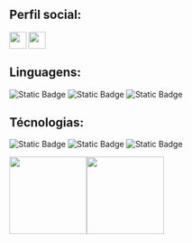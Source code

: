 ## Perfil social:

<a href="https://linkedin.com/in/vitorkeller/" target="blank"><img align="center" src="https://img.shields.io/badge/-linkedin-000%3F%26logo%3Dlinkedin?style=for-the-badge&logo=linkedin&logoColor=blue&color=black"   alt="" height="30" /></a>
<a href="https://portfolio-vitorkeller.vercel.app/" target="blank"><img align="center" src="https://img.shields.io/badge/-Portfolio-000%3F%26logo%3Demail?style=for-the-badge&logo=twitter&logoColor=blue&color=black" alt="" height="30" /></a>

## Linguagens:

![Static Badge](https://img.shields.io/badge/java-black?style=for-the-badge&logo=openjdk&logoColor=white)
![Static Badge](https://img.shields.io/badge/-javascript-000%3F%26logo%3Djavascript?style=for-the-badge&logo=javascript&logoColor=yellow&color=black)
![Static Badge](https://img.shields.io/badge/-sql-000%3F%26logo%3Dsql?style=for-the-badge&logo=sql&logoColor=orange&color=black)

## Técnologias:

![Static Badge](https://img.shields.io/badge/-node-000%3F%26logo%3DNode?style=for-the-badge&logo=nodedotjs&logoColor=green&color=black)
![Static Badge](https://img.shields.io/badge/-Express-000%3F%26logo%3DExpress?style=for-the-badge&logo=Express&logoColor=green&color=black)
![Static Badge](https://img.shields.io/badge/-mysql-000%3F%26logo%3Dmysql?style=for-the-badge&logo=mysql&logoColor=blue&color=black)

<a href="https://www.github.com/vitorkeller"><img height="137px" src="https://github-readme-stats.vercel.app/api?username=vitorkeller&hide_title=true&hide_border=true&show_icons=true&include_all_commits=true&count_private=true&line_height=21&text_color=000&icon_color=000&bg_color=0,cf0e0e,ffc64d,ffc64d,ffc64d,cf0e0e&theme=graywhite" /><!-- wi*quL3fcV --><img height="137px" src="https://github-readme-stats.vercel.app/api/top-langs/?username=vitorkeller&hide=html&hide_title=true&hide_border=true&layout=compact&langs_count=6&exclude_repo=comp426,Redventures-Movie-Quotes&text_color=000&icon_color=fff&bg_color=0,cf0e0e,ffc64d,ffc64d,ffc64d,cf0e0e&theme=graywhite" /></a>
